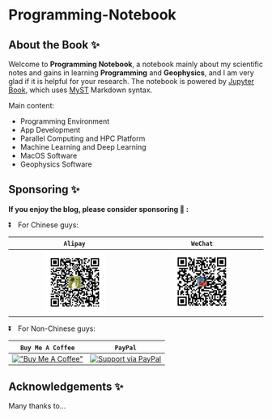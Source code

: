 
# Programming-Notebook

## About the Book ✨

Welcome to **Programming Notebook**, a notebook mainly about my scientific notes and gains in learning **Programming** and **Geophysics**, and I am very glad if it is helpful for your research. The notebook is powered by [Jupyter Book](https://jupyterbook.org/en/stable/intro.html), which uses [MyST](https://sphinx-design.readthedocs.io/en/sbt-theme/grids.html) Markdown syntax.

Main content:

- Programming Environment
- App Development
- Parallel Computing and HPC Platform
- Machine Learning and Deep Learning
- MacOS Software
- Geophysics Software


## Sponsoring ✨
**If you enjoy the blog, please consider sponsoring 🍿 :**

⏬ &nbsp; For Chinese guys:

| `Alipay` | `WeChat` | 
| --- | --- | 
|<div align=center> <img src=./book/intro_files/Alipay.jpg width=50% /> </div>| <div align=center> <img src=./book/intro_files/WeChat.jpg width=50% /> </div>|




⏬ &nbsp; For Non-Chinese guys:

| `Buy Me A Coffee` | `PayPal` | 
| --- | --- | 
| [!["Buy Me A Coffee"](https://user-images.githubusercontent.com/1376749/120938564-50c59780-c6e1-11eb-814f-22a0399623c5.png)](https://www.buymeacoffee.com/yinfu) | [![Support via PayPal](https://cdn.jsdelivr.net/gh/twolfson/paypal-github-button@1.0.0/dist/button.svg )](https://www.paypal.me/yinfu123) |



## Acknowledgements ✨
Many thanks to...

